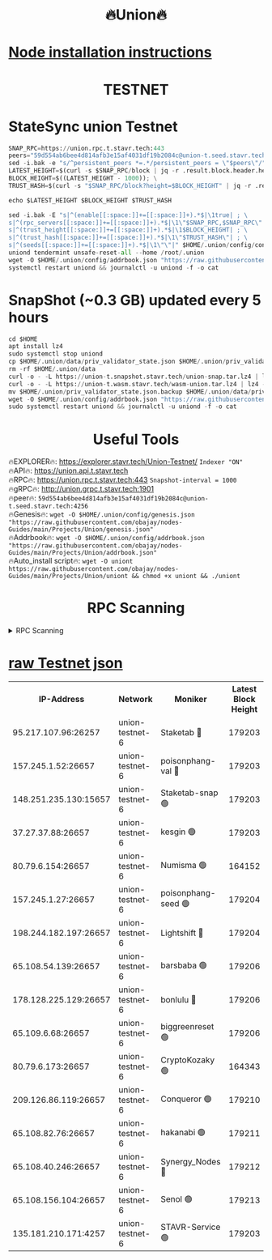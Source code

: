 <h1 align="center"> 🔥Union🔥</h1>

[Node installation instructions](https://github.com/obajay/nodes-Guides/tree/main/Projects/Union)
=

<h1 align="center"> TESTNET</h1>

# StateSync union Testnet
```python
SNAP_RPC=https://union.rpc.t.stavr.tech:443
peers="59d554ab6bee4d814afb3e15af4031df19b2084c@union-t.seed.stavr.tech:4256"
sed -i.bak -e "s/^persistent_peers *=.*/persistent_peers = \"$peers\"/" $HOME/.union/config/config.toml
LATEST_HEIGHT=$(curl -s $SNAP_RPC/block | jq -r .result.block.header.height); \
BLOCK_HEIGHT=$((LATEST_HEIGHT - 1000)); \
TRUST_HASH=$(curl -s "$SNAP_RPC/block?height=$BLOCK_HEIGHT" | jq -r .result.block_id.hash)

echo $LATEST_HEIGHT $BLOCK_HEIGHT $TRUST_HASH

sed -i.bak -E "s|^(enable[[:space:]]+=[[:space:]]+).*$|\1true| ; \
s|^(rpc_servers[[:space:]]+=[[:space:]]+).*$|\1\"$SNAP_RPC,$SNAP_RPC\"| ; \
s|^(trust_height[[:space:]]+=[[:space:]]+).*$|\1$BLOCK_HEIGHT| ; \
s|^(trust_hash[[:space:]]+=[[:space:]]+).*$|\1\"$TRUST_HASH\"| ; \
s|^(seeds[[:space:]]+=[[:space:]]+).*$|\1\"\"|" $HOME/.union/config/config.toml
uniond tendermint unsafe-reset-all --home /root/.union
wget -O $HOME/.union/config/addrbook.json "https://raw.githubusercontent.com/obajay/nodes-Guides/main/Projects/Union/addrbook.json"
systemctl restart uniond && journalctl -u uniond -f -o cat
```
# SnapShot (~0.3 GB) updated every 5 hours
```python
cd $HOME
apt install lz4
sudo systemctl stop uniond
cp $HOME/.union/data/priv_validator_state.json $HOME/.union/priv_validator_state.json.backup
rm -rf $HOME/.union/data
curl -o - -L https://union-t.snapshot.stavr.tech/union-snap.tar.lz4 | lz4 -c -d - | tar -x -C $HOME/.union --strip-components 2
curl -o - -L https://union-t.wasm.stavr.tech/wasm-union.tar.lz4 | lz4 -c -d - | tar -x -C $HOME/.union --strip-components 2
mv $HOME/.union/priv_validator_state.json.backup $HOME/.union/data/priv_validator_state.json
wget -O $HOME/.union/config/addrbook.json "https://raw.githubusercontent.com/obajay/nodes-Guides/main/Projects/Union/addrbook.json"
sudo systemctl restart uniond && journalctl -u uniond -f -o cat
```
 <h1 align="center"> Useful Tools</h1>
 
🔥EXPLORER🔥: https://explorer.stavr.tech/Union-Testnet/        `Indexer "ON"` \
🔥API🔥:      https://union.api.t.stavr.tech \
🔥RPC🔥:      https://union.rpc.t.stavr.tech:443              `Snapshot-interval = 1000` \
🔥gRPC🔥:     http://union.grpc.t.stavr.tech:1901 \
🔥peer🔥:     `59d554ab6bee4d814afb3e15af4031df19b2084c@union-t.seed.stavr.tech:4256` \
🔥Genesis🔥:     `wget -O $HOME/.union/config/genesis.json "https://raw.githubusercontent.com/obajay/nodes-Guides/main/Projects/Union/genesis.json"` \
🔥Addrbook🔥: ```wget -O $HOME/.union/config/addrbook.json "https://raw.githubusercontent.com/obajay/nodes-Guides/main/Projects/Union/addrbook.json"``` \
🔥Auto_install script🔥:  `wget -O uniont https://raw.githubusercontent.com/obajay/nodes-Guides/main/Projects/Union/uniont && chmod +x uniont && ./uniont`

<h1 align="center"> RPC Scanning</h1>

<details>
<summary>RPC Scanning</summary>

<h2 align="center"> We scan nodes in real time every 4 hours. And we provide the final result of RPC endpoints.
We cannot influence the operation of these nodes in any way. </h2>


```python
If Voting Power is higher than 0 --> then the Node is a validator of the network and may be subject to attack and be a potential threat to the chain.
```
```python
We marked such validators with a red symbol
```

</details>

[raw Testnet json](https://rpc-check.uniont.stavr.tech/uniont/rpc-uniont-result.json)
=



<table><tr><th>IP-Address</th><th>Network</th><th>Moniker</th><th>Latest Block Height</th><th>Earliest Block Height</th><th>Catching Up</th><th>Tx Index</th><th>Voting Power</th><th>Scan Time</th></tr><tr><td>95.217.107.96:26257</td><td>union-testnet-6</td><td>Staketab 🔴</td><td>179203</td><td>1</td><td>False</td><td>on</td><td>1000002</td><td>2024-02-25T02:22:47.332201386UTC</td></tr><tr><td>157.245.1.52:26657</td><td>union-testnet-6</td><td>poisonphang-val 🔴</td><td>179203</td><td>1</td><td>False</td><td>on</td><td>1000000</td><td>2024-02-25T02:22:47.980620230UTC</td></tr><tr><td>148.251.235.130:15657</td><td>union-testnet-6</td><td>Staketab-snap 🟢</td><td>179203</td><td>1</td><td>False</td><td>on</td><td>0</td><td>2024-02-25T02:22:48.673914688UTC</td></tr><tr><td>37.27.37.88:26657</td><td>union-testnet-6</td><td>kesgin 🟢</td><td>179203</td><td>1</td><td>False</td><td>on</td><td>0</td><td>2024-02-25T02:22:49.040281328UTC</td></tr><tr><td>80.79.6.154:26657</td><td>union-testnet-6</td><td>Numisma 🟢</td><td>164152</td><td>1</td><td>False</td><td>on</td><td>0</td><td>2024-02-25T02:22:53.718098040UTC</td></tr><tr><td>157.245.1.27:26657</td><td>union-testnet-6</td><td>poisonphang-seed 🟢</td><td>179204</td><td>1</td><td>False</td><td>on</td><td>0</td><td>2024-02-25T02:22:54.359252040UTC</td></tr><tr><td>198.244.182.197:26657</td><td>union-testnet-6</td><td>Lightshift 🔴</td><td>179204</td><td>1</td><td>False</td><td>on</td><td>1000000</td><td>2024-02-25T02:22:56.818977984UTC</td></tr><tr><td>65.108.54.139:26657</td><td>union-testnet-6</td><td>barsbaba 🟢</td><td>179206</td><td>1</td><td>False</td><td>on</td><td>0</td><td>2024-02-25T02:23:07.569393243UTC</td></tr><tr><td>178.128.225.129:26657</td><td>union-testnet-6</td><td>bonlulu 🔴</td><td>179206</td><td>1</td><td>False</td><td>on</td><td>1000000</td><td>2024-02-25T02:23:08.228147036UTC</td></tr><tr><td>65.109.6.68:26657</td><td>union-testnet-6</td><td>biggreenreset 🟢</td><td>179206</td><td>1</td><td>False</td><td>on</td><td>0</td><td>2024-02-25T02:23:08.608734945UTC</td></tr><tr><td>80.79.6.173:26657</td><td>union-testnet-6</td><td>CryptoKozaky 🟢</td><td>164343</td><td>1</td><td>False</td><td>on</td><td>0</td><td>2024-02-25T02:23:11.128104785UTC</td></tr><tr><td>209.126.86.119:26657</td><td>union-testnet-6</td><td>Conqueror 🟢</td><td>179210</td><td>1</td><td>False</td><td>on</td><td>0</td><td>2024-02-25T02:23:30.213616868UTC</td></tr><tr><td>65.108.82.76:26657</td><td>union-testnet-6</td><td>hakanabi 🟢</td><td>179211</td><td>1</td><td>False</td><td>on</td><td>0</td><td>2024-02-25T02:23:36.994360686UTC</td></tr><tr><td>65.108.40.246:26657</td><td>union-testnet-6</td><td>Synergy_Nodes 🔴</td><td>179212</td><td>1</td><td>False</td><td>on</td><td>1000001</td><td>2024-02-25T02:23:43.603083229UTC</td></tr><tr><td>65.108.156.104:26657</td><td>union-testnet-6</td><td>Senol 🟢</td><td>179213</td><td>1</td><td>False</td><td>on</td><td>0</td><td>2024-02-25T02:23:46.080538955UTC</td></tr><tr><td>135.181.210.171:4257</td><td>union-testnet-6</td><td>STAVR-Service 🟢</td><td>179203</td><td>176001</td><td>False</td><td>on</td><td>0</td><td>2024-02-25T02:22:48.354895889UTC</td></tr></table>
